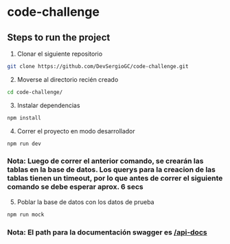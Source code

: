 # code-challenge

## Steps to run the project

1. Clonar el siguiente repositorio

```bash
git clone https://github.com/DevSergioGC/code-challenge.git
```
2. Moverse al directorio recién creado

```bash
cd code-challenge/
```
3. Instalar dependencias

```bash
npm install
```
4. Correr el proyecto en modo desarrollador

```bash
npm run dev
```
### **Nota: Luego de correr el anterior comando, se crearán las tablas en la base de datos. Los querys para la creacion de las tablas tienen un timeout, por lo que antes de correr el siguiente comando se debe esperar aprox. 6 secs**

5. Poblar la base de datos con los datos de prueba

```bash
npm run mock
```

### **Nota: El path para la documentación swagger es [/api-docs](http:localhost:8000/api-docs)**

